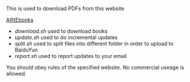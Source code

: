This is used to download PDFs from this website

[AllItEbooks](http://www.allitebooks.com)

+ *download.sh* used to download books
+ *update.sh* used to do incremental updates
+ *split.sh* used to split files into different folder in order to upload to BaiduYun
+ *report.sh* used to report updates to your email

You should obey rules of the specified website. No commercial useage is allowed.
